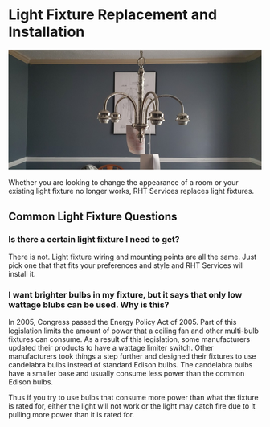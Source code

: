 # Light Fixture Replacement and Installation

<p class="text-center">
<img src="/images/light_fixture_install_20201231/re20201231_155035.jpg" alt="Recently replaced light fixture">
</p>

Whether you are looking to change the appearance of a room or your existing light fixture
no longer works, RHT Services replaces light fixtures.

## Common Light Fixture Questions

### Is there a certain light fixture I need to get?

There is not. Light fixture wiring and mounting points are all the same. Just pick one that that
fits your preferences and style and RHT Services will install it.

### I want brighter bulbs in my fixture, but it says that only low wattage blubs can be used. Why is this?

In 2005, Congress passed the Energy Policy Act of 2005. Part of this legislation limits the amount of power
that a ceiling fan and other multi-bulb fixtures can consume. As a result of this legislation,
some manufacturers updated their products to have a wattage limiter switch.
Other manufacturers took things a step further and designed
their fixtures to use candelabra bulbs instead of standard Edison bulbs. The candelabra bulbs
have a smaller base and usually consume less power than the common Edison bulbs.

Thus if you try to use bulbs that consume more power than what the fixture is rated for, either the light
will not work or the light may catch fire due to it pulling more power than it is rated for.
